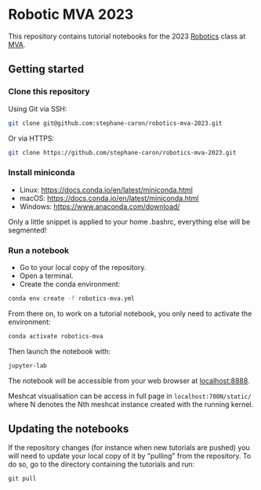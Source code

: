 # Robotic MVA 2023

This repository contains tutorial notebooks for the 2023 [Robotics](https://scaron.info/robotics-mva/) class at [MVA](https://www.master-mva.com/cours/robotics/).

## Getting started

### Clone this repository

Using Git via SSH:

```bash
git clone git@github.com:stephane-caron/robotics-mva-2023.git
```

Or via HTTPS:

```bash
git clone https://github.com/stephane-caron/robotics-mva-2023.git
```

### Install miniconda

- Linux: https://docs.conda.io/en/latest/miniconda.html
- macOS: https://docs.conda.io/en/latest/miniconda.html
- Windows: https://www.anaconda.com/download/

Only a little snippet is applied to your home .bashrc, everything else will be segmented!

### Run a notebook

- Go to your local copy of the repository.
- Open a terminal.
- Create the conda environment:

```bash
conda env create -f robotics-mva.yml
```

From there on, to work on a tutorial notebook, you only need to activate the environment:

```bash
conda activate robotics-mva
```

Then launch the notebook with:

```bash
jupyter-lab
```

The notebook will be accessible from your web browser at [localhost:8888](http://localhost:8888).

Meshcat visualisation can be access in full page in `localhost:700N/static/` where N denotes the Nth meshcat instance created with the running kernel.

## Updating the notebooks

If the repository changes (for instance when new tutorials are pushed) you will need to update your local copy of it by "pulling" from the repository. To do so, go to the directory containing the tutorials and run:

```
git pull
```
